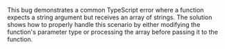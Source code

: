 This bug demonstrates a common TypeScript error where a function expects a string argument but receives an array of strings. The solution shows how to properly handle this scenario by either modifying the function's parameter type or processing the array before passing it to the function.